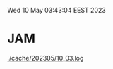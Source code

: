 Wed 10 May 03:43:04 EEST 2023
# JAM
<a href='./cache/202305/10_03.log'>./cache/202305/10_03.log</a>
